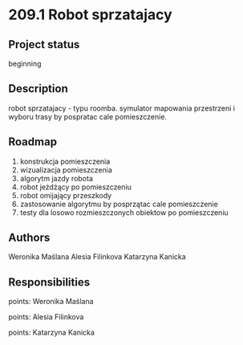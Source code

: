 # 209.1 Robot sprzatajacy
## Project status
beginning


## Description
robot sprzatajacy - typu roomba.
symulator mapowania przestrzeni i wyboru trasy by pospratac cale pomieszczenie.


## Roadmap
1. konstrukcja pomieszczenia
2. wizualizacja pomieszczenia
3. algorytm jazdy robota
4. robot jeżdżący po pomieszczeniu
5. robot omijający przeszkody
6. zastosowanie algorytmu by posprzątac cale pomieszczenie
7. testy dla losowo rozmieszczonych obiektow po pomieszczeniu


## Authors
Weronika Maślana
Alesia Filinkova
Katarzyna Kanicka

## Responsibilities
points:
Weronika Maślana

points:
Alesia Filinkova

points:
Katarzyna Kanicka